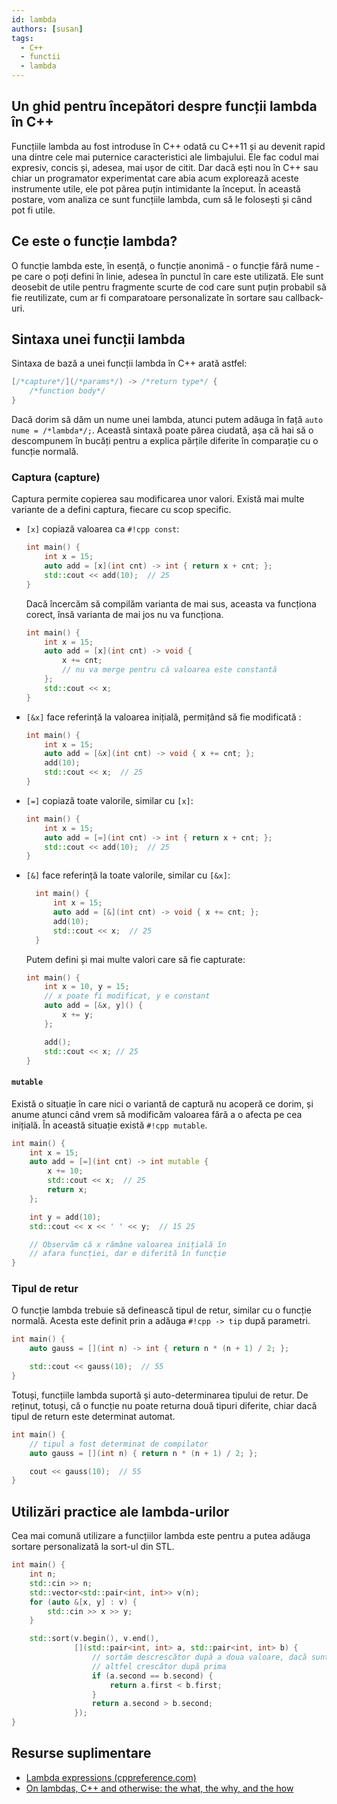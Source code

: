 ```yaml
---
id: lambda
authors: [susan]
tags:
  - C++
  - functii
  - lambda
---
```


## Un ghid pentru începători despre funcții lambda în C++

Funcțiile lambda au fost introduse în C++ odată cu C++11 și au devenit rapid una
dintre cele mai puternice caracteristici ale limbajului. Ele fac codul mai
expresiv, concis și, adesea, mai ușor de citit. Dar dacă ești nou în C++ sau
chiar un programator experimentat care abia acum explorează aceste instrumente
utile, ele pot părea puțin intimidante la început. În această postare, vom
analiza ce sunt funcțiile lambda, cum să le folosești și când pot fi utile.

## Ce este o funcție lambda?

O funcție lambda este, în esență, o funcție anonimă - o funcție fără nume - pe
care o poți defini în linie, adesea în punctul în care este utilizată. Ele sunt
deosebit de utile pentru fragmente scurte de cod care sunt puțin probabil să fie
reutilizate, cum ar fi comparatoare personalizate în sortare sau callback-uri.

## Sintaxa unei funcții lambda

Sintaxa de bază a unei funcții lambda în C++ arată astfel:

```cpp
[/*capture*/](/*params*/) -> /*return type*/ {
    /*function body*/
}
```

Dacă dorim să dăm un nume unei lambda, atunci putem adăuga în față `auto nume =
/*lambda*/;`. Această sintaxă poate părea ciudată, așa că hai să o descompunem
în bucăți pentru a explica părțile diferite în comparație cu o funcție normală.

### Captura (capture)

Captura permite copierea sau modificarea unor valori. Există mai multe variante
de a defini captura, fiecare cu scop specific.

- `[x]` copiază valoarea ca `#!cpp const`:

    ```cpp
    int main() {
        int x = 15;
        auto add = [x](int cnt) -> int { return x + cnt; };
        std::cout << add(10);  // 25
    }
    ```

    Dacă încercăm să compilăm varianta de mai sus, aceasta va funcționa corect,
    însă varianta de mai jos nu va funcționa.

    ```cpp
    int main() {
        int x = 15;
        auto add = [x](int cnt) -> void {
            x += cnt;
            // nu va merge pentru că valoarea este constantă
        };
        std::cout << x;
    }
    ```

- `[&x]` face referință la valoarea inițială, permițând să fie modificată :

    ```cpp
    int main() {
        int x = 15;
        auto add = [&x](int cnt) -> void { x += cnt; };
        add(10);
        std::cout << x;  // 25
    }
    ```

- `[=]` copiază toate valorile, similar cu `[x]`:

    ```cpp
    int main() {
        int x = 15;
        auto add = [=](int cnt) -> int { return x + cnt; };
        std::cout << add(10);  // 25
    }
    ```

- `[&]` face referință la toate valorile, similar cu `[&x]`:

  ```cpp
    int main() {
        int x = 15;
        auto add = [&](int cnt) -> void { x += cnt; };
        add(10);
        std::cout << x;  // 25
    }
    ```

    Putem defini și mai multe valori care să fie capturate:

    ```cpp
    int main() {
        int x = 10, y = 15;
        // x poate fi modificat, y e constant
        auto add = [&x, y]() { 
            x += y;
        };

        add();
        std::cout << x; // 25
    }
    ```

#### `mutable`

Există o situație în care nici o variantă de captură nu acoperă ce dorim, și
anume atunci când vrem să modificăm valoarea fără a o afecta pe cea inițială. În
această situație există `#!cpp mutable`.

```cpp
int main() {
    int x = 15;
    auto add = [=](int cnt) -> int mutable {
        x += 10;
        std::cout << x;  // 25
        return x;
    };

    int y = add(10);
    std::cout << x << ' ' << y;  // 15 25

    // Observăm că x rămâne valoarea inițială în
    // afara funcției, dar e diferită în funcție
}
```

### Tipul de retur

O funcție lambda trebuie să definească tipul de retur, similar cu o funcție
normală. Acesta este definit prin a adăuga `#!cpp -> tip` după parametri.

```cpp
int main() {
    auto gauss = [](int n) -> int { return n * (n + 1) / 2; };

    std::cout << gauss(10);  // 55
}
```

Totuși, funcțiile lambda suportă și auto-determinarea tipului de retur. De
reținut, totuși, că o funcție nu poate returna două tipuri diferite, chiar dacă
tipul de return este determinat automat.

```cpp
int main() {
    // tipul a fost determinat de compilator
    auto gauss = [](int n) { return n * (n + 1) / 2; };

    cout << gauss(10);  // 55
}
```

## Utilizări practice ale lambda-urilor

Cea mai comună utilizare a funcțiilor lambda este pentru a putea adăuga sortare
personalizată la sort-ul din STL.

```cpp
int main() {
    int n;
    std::cin >> n;
    std::vector<std::pair<int, int>> v(n);
    for (auto &[x, y] : v) {
        std::cin >> x >> y;
    }

    std::sort(v.begin(), v.end(),
              [](std::pair<int, int> a, std::pair<int, int> b) {
                  // sortăm descrescător după a doua valoare, dacă sunt identice
                  // altfel crescător după prima
                  if (a.second == b.second) {
                      return a.first < b.first;
                  }
                  return a.second > b.second;
              });
}
```

## Resurse suplimentare

- [Lambda expressions
  (cppreference.com)](https://en.cppreference.com/w/cpp/language/lambda)
- [On lambdas, C++ and otherwise: the what, the why, and the
  how](https://nor-blog.codeberg.page/posts/2023-12-02-lambdas-cpp-and-otherwise/)
